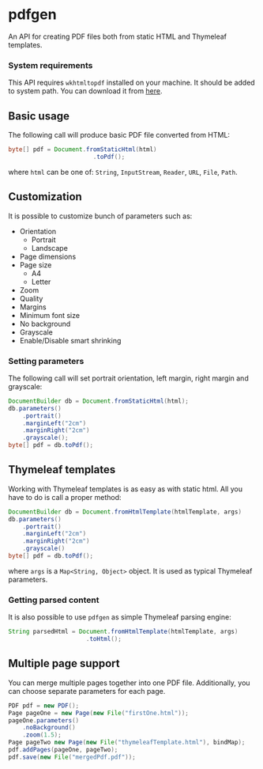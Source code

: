 # pdfgen

An API for creating PDF files both from static HTML and Thymeleaf templates.

### System requirements ###


This API requires `wkhtmltopdf` installed on your machine. It should be added to system path. You can download it from [here](https://wkhtmltopdf.org/).


Basic usage
---------------

The following call will produce basic PDF file converted from HTML:

```java
byte[] pdf = Document.fromStaticHtml(html)
                        .toPdf();
```

where `html` can be one of: `String`, `InputStream`, `Reader`, `URL`, `File`, `Path`. 

Customization
---------------

It is possible to customize bunch of parameters such as:
* Orientation
    * Portrait
    * Landscape
* Page dimensions
* Page size
    * A4
    * Letter
* Zoom
* Quality
* Margins
* Minimum font size
* No background
* Grayscale
* Enable/Disable smart shrinking

### Setting parameters ###

The following call will set portrait orientation, left margin, right margin and grayscale:
```java
DocumentBuilder db = Document.fromStaticHtml(html);
db.parameters()
    .portrait()
    .marginLeft("2cm")
    .marginRight("2cm")
    .grayscale();
byte[] pdf = db.toPdf();
```

Thymeleaf templates
---------------

Working with Thymeleaf templates is as easy as with static html. All you have to do is call a proper method:
```java
DocumentBuilder db = Document.fromHtmlTemplate(htmlTemplate, args)
db.parameters()
    .portrait()
    .marginLeft("2cm")
    .marginRight("2cm")
    .grayscale()
byte[] pdf = db.toPdf();
```

where `args` is a `Map<String, Object>` object. It is used as typical Thymeleaf parameters.

### Getting parsed content ###

It is also possible to use `pdfgen` as simple Thymeleaf parsing engine:
```java
String parsedHtml = Document.fromHtmlTemplate(htmlTemplate, args)
                      .toHtml();
```

Multiple page support
---------------

You can merge multiple pages together into one PDF file. Additionally, you can choose separate parameters for each page.
```java
PDF pdf = new PDF();
Page pageOne = new Page(new File("firstOne.html"));
pageOne.parameters()
    .noBackground()
    .zoom(1.5);
Page pageTwo new Page(new File("thymeleafTemplate.html"), bindMap);
pdf.addPages(pageOne, pageTwo);
pdf.save(new File("mergedPdf.pdf"));
```